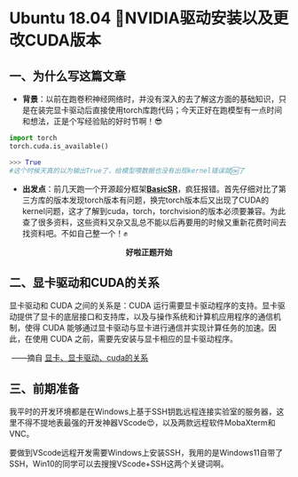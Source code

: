 # Ubuntu 18.04 🚀NVIDIA驱动安装以及更改CUDA版本

## 一、为什么写这篇文章

-   **背景**：以前在跑卷积神经网络时，并没有深入的去了解这方面的基础知识，只是在装完显卡驱动后直接使用torch库跑代码；今天正好在跑模型有一点时间和想法，正是个写经验贴的好时节啊！😎

```python
import torch
torch.cuda.is_available()

>>> True
#这个时候天真的以为输出True了，给模型喂数据也没有出现kernel错误就🆗了
```

-   **出发点**：前几天跑一个开源超分框架[**BasicSR**](https://github.com/XPixelGroup/BasicSR)，疯狂报错。首先仔细对比了第三方库的版本发现torch版本有问题，换完torch版本后又出现了CUDA的kernel问题，这才了解到cuda，torch，torchvision的版本必须要兼容。为此查了很多资料，这些资料又杂又乱总不能以后再要用的时候又重新花费时间去找资料吧。不如自己整一个！✊

<center><b>好啦正题开始</b></center>

## 二、显卡驱动和CUDA的关系

显卡驱动和 CUDA 之间的关系是：CUDA 运行需要显卡驱动程序的支持。显卡驱动提供了显卡的底层接口和支持库，以及与操作系统和计算机应用程序的通信机制，使得 CUDA 能够通过显卡驱动与显卡进行通信并实现计算任务的加速。因此，在使用 CUDA 之前，需要先安装与显卡相应的显卡驱动程序。

​																								——摘自 [显卡、显卡驱动、cuda的关系](https://blog.csdn.net/Maggie_JK/article/details/132825301)

## 三、前期准备

我平时的开发环境都是在Windows上基于SSH钥匙远程连接实验室的服务器，这里不得不提地表最强的开发神器VScode😍，以及两款远程软件MobaXterm和VNC。

要做到VScode远程开发需要Windows上安装SSH，我用的是Windows11自带了SSH，Win10的同学可以去搜搜VScode+SSH这两个关键词啊。